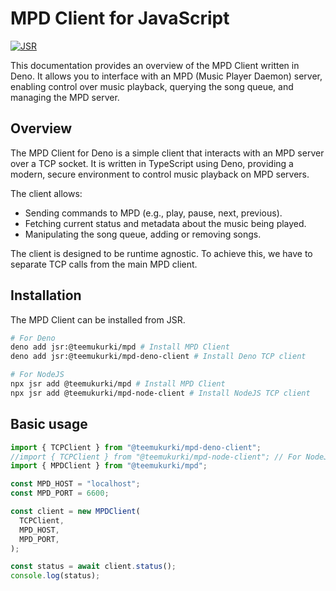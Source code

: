 # MPD Client for JavaScript

[![JSR](https://jsr.io/badges/@teemukurki/mpd)](https://jsr.io/@teemukurki/mpd)

This documentation provides an overview of the MPD Client written in Deno. It
allows you to interface with an MPD (Music Player Daemon) server, enabling
control over music playback, querying the song queue, and managing the MPD
server.

## Overview

The MPD Client for Deno is a simple client that interacts with an MPD server
over a TCP socket. It is written in TypeScript using Deno, providing a modern,
secure environment to control music playback on MPD servers.

The client allows:

- Sending commands to MPD (e.g., play, pause, next, previous).
- Fetching current status and metadata about the music being played.
- Manipulating the song queue, adding or removing songs.

The client is designed to be runtime agnostic. To achieve this, we have to
separate TCP calls from the main MPD client.

## Installation

The MPD Client can be installed from JSR.

```bash
# For Deno
deno add jsr:@teemukurki/mpd # Install MPD Client
deno add jsr:@teemukurki/mpd-deno-client # Install Deno TCP client
```

```bash
# For NodeJS
npx jsr add @teemukurki/mpd # Install MPD Client
npx jsr add @teemukurki/mpd-node-client # Install NodeJS TCP client
```

## Basic usage

```typescript
import { TCPClient } from "@teemukurki/mpd-deno-client";
//import { TCPClient } from "@teemukurki/mpd-node-client"; // For NodeJS application
import { MPDClient } from "@teemukurki/mpd";

const MPD_HOST = "localhost";
const MPD_PORT = 6600;

const client = new MPDClient(
  TCPClient,
  MPD_HOST,
  MPD_PORT,
);

const status = await client.status();
console.log(status);
```
